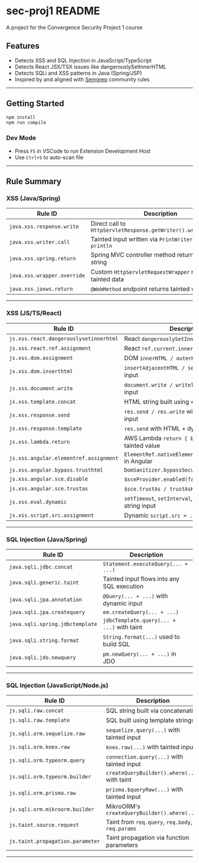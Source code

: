 # sec-proj1 README

A project for the Convergence Security Project 1 course

## Features

- Detects XSS and SQL Injection in JavaScript/TypeScript
- Detects React JSX/TSX issues like dangerouslySetInnerHTML
- Detects SQLi and XSS patterns in Java (Spring/JSP)
- Inspired by and aligned with [Semgrep](https://semgrep.dev) community rules

---

## Getting Started

```bash
npm install
npm run compile
```

### Dev Mode
- Press `F5` in VSCode to run Extension Development Host
- Use `Ctrl+S` to auto-scan file

---

## Rule Summary

### XSS (Java/Spring)
| Rule ID                     | Description                                                     |
| --------------------------- | --------------------------------------------------------------- |
| `java.xss.response.write`   | Direct call to `HttpServletResponse.getWriter().write(tainted)` |
| `java.xss.writer.call`      | Tainted input written via `PrintWriter.print` / `println`       |
| `java.xss.spring.return`    | Spring MVC controller method returns tainted string             |
| `java.xss.wrapper.override` | Custom `HttpServletRequestWrapper` returns tainted data         |
| `java.xss.jaxws.return`     | `@WebMethod` endpoint returns tainted value                     |

---

### XSS (JS/TS/React)
| Rule ID                                | Description                                                    |
| -------------------------------------- | -------------------------------------------------------------- |
| `js.xss.react.dangerouslysetinnerhtml` | React `dangerouslySetInnerHTML` usage                          |
| `js.xss.react.ref.assignment`          | React `ref.current.innerHTML / outerHTML`                      |
| `js.xss.dom.assignment`                | DOM `innerHTML / outerHTML` assignment                         |
| `js.xss.dom.inserthtml`                | `insertAdjacentHTML / setHTML` with dynamic input              |
| `js.xss.document.write`                | `document.write / writeln` with dynamic input                  |
| `js.xss.template.concat`               | HTML string built using `+` with dynamic input                 |
| `js.xss.response.send`                 | `res.send / res.write` with raw dynamic input                  |
| `js.xss.response.template`             | `res.send` with HTML + dynamic input                           |
| `js.xss.lambda.return`                 | AWS Lambda `return { body: ... }` with tainted value           |
| `js.xss.angular.elementref.assignment` | `ElementRef.nativeElement.innerHTML = ...` in Angular          |
| `js.xss.angular.bypass.trusthtml`      | `DomSanitizer.bypassSecurityTrustHtml(...)`                    |
| `js.xss.angular.sce.disable`           | `$sceProvider.enabled(false)` disables SCE                     |
| `js.xss.angular.sce.trustas`           | `$sce.trustAs / trustAsHtml` bypasses SCE                      |
| `js.xss.eval.dynamic`                  | `setTimeout`, `setInterval`, `Function(...)` with string input |
| `js.xss.script.src.assignment`         | Dynamic `script.src = ...` assignment                          |

---

### SQL Injection (Java/Spring)
| Rule ID                         | Description                                |
| ------------------------------- | ------------------------------------------ |
| `java.sqli.jdbc.concat`         | `Statement.executeQuery(... + ...)`        |
| `java.sqli.generic.taint`       | Tainted input flows into any SQL execution |
| `java.sqli.jpa.annotation`      | `@Query(... + ...)` with dynamic input     |
| `java.sqli.jpa.createquery`     | `em.createQuery(... + ...)`                |
| `java.sqli.spring.jdbctemplate` | `jdbcTemplate.query(... + ...)` with taint |
| `java.sqli.string.format`       | `String.format(...)` used to build SQL     |
| `java.sqli.jdo.newquery`        | `pm.newQuery(... + ...)` in JDO            |

---

### SQL Injection (JavaScript/Node.js)
| Rule ID                          | Description                                      |
| -------------------------------- | ------------------------------------------------ |
| `js.sqli.raw.concat`             | SQL string built via concatenation               |
| `js.sqli.raw.template`           | SQL built using template strings                 |
| `js.sqli.orm.sequelize.raw`      | `sequelize.query(...)` with tainted input        |
| `js.sqli.orm.knex.raw`           | `knex.raw(...)` with tainted input               |
| `js.sqli.orm.typeorm.query`      | `connection.query(...)` with tainted input       |
| `js.sqli.orm.typeorm.builder`    | `createQueryBuilder().where(...)` with taint     |
| `js.sqli.orm.prisma.raw`         | `prisma.$queryRaw(...)` with tainted input       |
| `js.sqli.orm.mikroorm.builder`   | MikroORM's `createQueryBuilder().where(...)`     |
| `js.taint.source.request`        | Taint from `req.query`, `req.body`, `req.params` |
| `js.taint.propagation.parameter` | Taint propagation via function parameters        |

---
